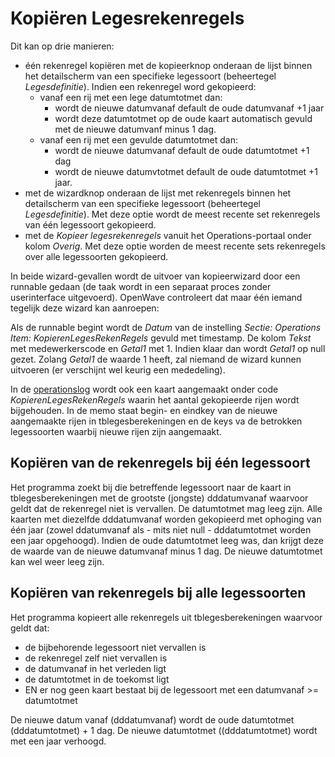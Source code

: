 # Kopiëren Legesrekenregels

Dit kan op drie manieren:

* één rekenregel kopiëren met de kopieerknop onderaan de lijst binnen het detailscherm van een specifieke legessoort (beheertegel *Legesdefinitie*). Indien een rekenregel word gekopieerd:
  * vanaf een rij met een lege datumtotmet dan:
    * wordt de nieuwe datumvanaf default de oude datumvanaf +1 jaar
    * wordt deze datumtotmet op de oude kaart automatisch gevuld met de nieuwe datumvanf minus 1 dag.
  * vanaf een rij met een gevulde datumtotmet dan:
    * wordt de nieuwe datumvanaf default de oude datumtotmet +1 dag
    * wordt de nieuwe datumvtotmet default de oude datumtotmet +1 jaar.
* met de wizardknop onderaan de lijst met rekenregels binnen het detailscherm van een specifieke legessoort (beheertegel *Legesdefinitie*). Met deze optie wordt de meest recente set rekenregels van één legessoort gekopieerd.
* met de *Kopieer legesrekenregels* vanuit het Operations-portaal onder kolom *Overig*. Met deze optie worden de meest recente sets rekenregels over alle legessoorten gekopieerd.

In beide wizard-gevallen wordt de uitvoer van kopieerwizard door een runnable gedaan (de taak wordt in een separaat proces zonder userinterface uitgevoerd). OpenWave controleert dat maar één iemand tegelijk deze wizard kan aanroepen:

Als de runnable begint wordt de *Datum* van de instelling *Sectie: Operations Item: KopierenLegesRekenRegels* gevuld met timestamp. De kolom *Tekst* met medewerkerscode en *Getal1* met 1. Indien klaar dan wordt *Getal1* op null gezet. Zolang *Getal1* de waarde 1 heeft, zal niemand de wizard kunnen uitvoeren (er verschijnt wel keurig een mededeling).

In de [operationslog](/docs/probleemoplossing/portalen_en_moduleschermen/servicecentrum/kolom_logs/operationlog.md) wordt ook een kaart aangemaakt onder code *KopierenLegesRekenRegels* waarin het aantal gekopieerde rijen wordt bijgehouden. In de memo staat begin- en eindkey van de nieuwe aangemaakte rijen in tblegesberekeningen en de keys va de betrokken legessoorten waarbij nieuwe rijen zijn aangemaakt.

## Kopiëren van de rekenregels bij één legessoort

Het programma zoekt bij die betreffende legessoort naar de kaart in tblegesberekeningen met de grootste (jongste) dddatumvanaf waarvoor geldt dat de rekenregel niet is vervallen. De datumtotmet mag leeg zijn. Alle kaarten met diezelfde dddatumvanaf worden gekopieerd met ophoging van één jaar (zowel ddatumvanaf als - mits niet null - dddatumtotmet worden een jaar opgehoogd). Indien de oude datumtotmet leeg was, dan krijgt deze de waarde van de nieuwe datumvanaf minus 1 dag. De nieuwe datumtotmet kan wel weer leeg zijn.

## Kopiëren van rekenregels bij alle legessoorten

Het programma kopieert alle rekenregels uit tblegesberekeningen waarvoor geldt dat:

* de bijbehorende legessoort niet vervallen is
* de rekenregel zelf niet vervallen is
* de datumvanaf in het verleden ligt
* de datumtotmet in de toekomst ligt
* EN er nog geen kaart bestaat bij de legessoort met een datumvanaf >= datumtotmet

De nieuwe datum vanaf (dddatumvanaf) wordt de oude datumtotmet (dddatumtotmet) + 1 dag. De nieuwe datumtotmet ((dddatumtotmet) wordt met een jaar verhoogd.

